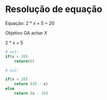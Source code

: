 # Resolução de equação

Equação: 2 * x + 5 = 20

Objetivo GA achar X

2 * x + 5

````python
# ex1:
if(x > 20)
    return(0)

# ex2:

if(x > 20)
    return (20 - x)
else
    return (x - 20)